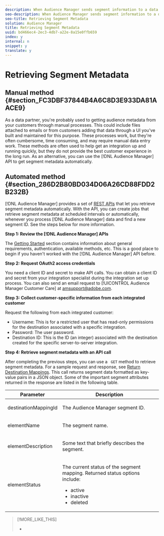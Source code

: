 ```yaml
---
description: When Audience Manager sends segment information to a data partner, it identifies these objects with numeric IDs. As a data partner, when you share this information with your customers (or work with it yourself), an actual name and description provide a better experience for customers in reports, dashboards, or other user interfaces (UI). Data partners can make these friendly names available to their customers with either the manual or automated methods described in this section.
seo-description: When Audience Manager sends segment information to a data partner, it identifies these objects with numeric IDs. As a data partner, when you share this information with your customers (or work with it yourself), an actual name and description provide a better experience for customers in reports, dashboards, or other user interfaces (UI). Data partners can make these friendly names available to their customers with either the manual or automated methods described in this section.
seo-title: Retrieving Segment Metadata
solution: Audience Manager
title: Retrieving Segment Metadata
uuid: bd466ec4-2ec3-4db7-a22e-8a15e0ffb659
index: y
internal: n
snippet: y
translate: y
---
```


# Retrieving Segment Metadata


## Manual method {#section_FC3DBF37844B4A6C8D3E933DA81AACE9}

As a data partner, you're probably used to getting audience metadata from your customers through manual processes. This could include files attached to emails or from customers adding that data through a UI you've built and maintained for this purpose. These processes work, but they're often cumbersome, time consuming, and may require manual data entry work. These methods are often used to help get an integration up and running quickly, but they do not provide the best customer experience in the long run. As an alternative, you can use the [!DNL  Audience Manager] API to get segment metadata automatically. 

## Automated method {#section_286D2B80BD034D06A26CD88FDD2B232B}

[!DNL  Audience Manager] provides a set of [ REST APIs](../../c_api/c_rest_api_main/c_rest_api_main.md#concept_B512E6C3410A4304A672588A60A792B1) that let you retrieve segment metadata automatically. With the API, you can create jobs that retrieve segment metadata at scheduled intervals or automatically, whenever you process [!DNL  Audience Manager] data and find a new segment ID. See the steps below for more information. 

**Step 1: Review the [!DNL  Audience Manager] APIs** 

The [ Getting Started](../../c_api/c_rest_api_main/c_rest_api_overview/c_rest_api_overview.md#concept_2745BC64D5BD43A49DA6020E42280863) section contains information about general requirements, authentication, available methods, etc. This is a good place to begin if you haven't worked with the [!DNL  Audience Manager] API before. 

**Step 2: Request OAuth2 access credentials** 

You need a client ID and secret to make API calls. You can obtain a client ID and secret from your integration specialist during the integration set up process. You can also send an email request to [!UICONTROL  Audience Manager Customer Care] at amsupport@adobe.com. 

**Step 3: Collect customer-specific information from each integrated customer** 

Request the following from each integrated customer: 
* Username: This is for a restricted user that has read-only permissions for the destination associated with a specific integration.
* Password: The user password.
* Destination ID: This is the ID (an integer) associated with the destination created for the specific server-to-server integration.


**Step 4: Retrieve segment metadata with an API call** 

After completing the previous steps, you can use a ` GET` method to retrieve segment metadata. For a sample request and response, see [ Return Destination Mappings](../../c_api/c_rest_api_main/c_destinations_api/r_get_destination_mappings.md#reference_2EF17D608D804F2FAC95AE18B3F0DCA3). This call returns segment data formatted as key-value pairs in a JSON object. Some of the important segment attributes returned in the response are listed in the following table. 



<table id="table_446384AE9A36408A9C570CB7DB72C3D6"> 
 <thead> 
  <tr> 
   <th colname="col1" class="entry"> Parameter </th> 
   <th colname="col2" class="entry"> Description </th> 
  </tr> 
 </thead>
 <tbody> 
  <tr> 
   <td colname="col1"> <p> <span class="codeph"> destinationMappingId</span> </p> </td> 
   <td colname="col2"> <p>The <span class="keyword"> Audience Manager</span> segment ID. </p> </td> 
  </tr> 
  <tr> 
   <td colname="col1"> <p> <span class="codeph"> elementName</span> </p> </td> 
   <td colname="col2"> <p>The segment name. </p> </td> 
  </tr> 
  <tr> 
   <td colname="col1"> <p> <span class="codeph"> elementDescription</span> </p> </td> 
   <td colname="col2"> <p>Some text that briefly describes the segment. </p> </td> 
  </tr> 
  <tr> 
   <td colname="col1"> <p> <span class="codeph"> elementStatus</span> </p> </td> 
   <td colname="col2"> <p>The current status of the segment mapping. Returned status options include: </p> 
    <ul id="ul_BA3A1F5A773D4ECD9A1A3A1118BDDA8A"> 
     <li id="li_A12B858BD0AD4F35BCD50A4D113D86FF"> <span class="codeph"> active</span> </li> 
     <li id="li_98C04A861C2D4364B5FBD24498E8E9C5"> <span class="codeph"> inactive</span> </li> 
     <li id="li_1913A10948894FF3B507C0A3FE775CC1"> <span class="codeph"> deleted</span> </li> 
    </ul> </td> 
  </tr> 
 </tbody> 
</table>


<!-- placeholder to insert space -->

>[!MORE_LIKE_THIS]
>
>* [  ](https://helpx.adobe.com/marketing-cloud/partners/partner_aam_targeting_integration.html)
